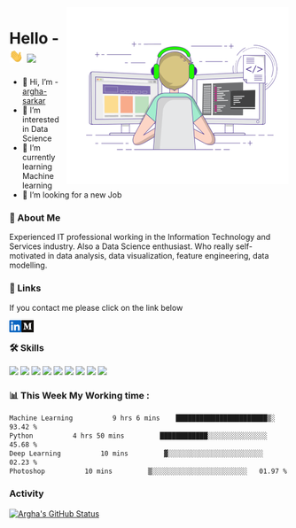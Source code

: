 <!--
<img src="https://raw.githubusercontent.com/argha-sarkar/argha-sarkar/main/ImageFolder/coding-freak.gif" height="400px" width="400px" class="center"> -->


<img align="right" alt="coding" src="https://raw.githubusercontent.com/argha-sarkar/argha-sarkar/main/ImageFolder/coding-freak.gif" width="400" height="320" />


# Hello - <img src="https://raw.githubusercontent.com/argha-sarkar/argha-sarkar/main/ImageFolder/hand.gif" width="25px"> ![](https://visitor-badge.glitch.me/badge?page_id=argha-sarkar.argha-sarkar)

- 👋 Hi, I’m - [argha-sarkar](https://github.com/argha-sarkar)
- 👀 I’m interested in Data Science
- 🌱 I’m currently learning Machine learning
- 💞️ I’m looking for a new Job

### 🚀 About Me
Experienced IT professional working in the Information Technology 
and Services industry. Also a Data Science enthusiast. 
Who really self-motivated in data analysis, data visualization, 
feature engineering, data modelling.


### 🔗 Links
If you contact me please click on the link below

<a href="https://www.linkedin.com/in/arghasarkar/">
  <img align="left" alt="Argha's LinkedIN" width="22px" src="https://raw.githubusercontent.com/argha-sarkar/argha-sarkar/a3bdee193bd7bfc401e6b86e0e414eac7a237165/ImageFolder/logo/linkedin.svg" />
</a>

<a href="https://medium.com/@arghasarkar5373/">
  <img align="left" alt="Argha's Medium" width="22px" src="https://raw.githubusercontent.com/argha-sarkar/argha-sarkar/main/ImageFolder/logo/medium-logo-93CDCF6451-seeklogo.com.png" />
</a>

<br>

### 🛠 Skills
![](https://img.shields.io/badge/-Python-blue)
![](https://img.shields.io/badge/Machine-Learning-yellowred)
![](https://img.shields.io/badge/Deep-Learning-yelloworange)
![](https://img.shields.io/badge/-MySQL-blue)
![](https://img.shields.io/badge/Jupyter-Notebook-yellowgreen)
![](https://img.shields.io/badge/-IBM%20DB2-lightgrey)
![](https://img.shields.io/badge/-Visual%20Studio%20Code-blue)
![](https://img.shields.io/badge/-Microsoft%20Office-green)
![](https://img.shields.io/badge/-Photoshop-inactive)


### 📊 **This  Week My Working  time :**
<!--START_SECTION:waka-->
```text
Machine Learning          9 hrs 6 mins    ███████████████████████▒░   93.42 % 
Python          4 hrs 50 mins         ████████████░░░░░░░░░░░░░░░  45.68 % 
Deep Learning          10 mins         ▓░░░░░░░░░░░░░░░░░░░░░░░░   02.23 % 
Photoshop          10 mins         ▒░░░░░░░░░░░░░░░░░░░░░░░░   01.97 % 
```
<!--END_SECTION:waka-->


### Activity

<a href="https://github.com/argha-sarkar/">
  <img align="center" src="https://github-readme-stats.vercel.app/api?username=argha-sarkar&show_icons=true&show_owner=true&line_height=27&count_private=true&title_color=bdddff&text_color=1cd6ff&icon_color=ef8539&bg_color=031a1f" alt="Argha's GitHub Status" />
</a>
